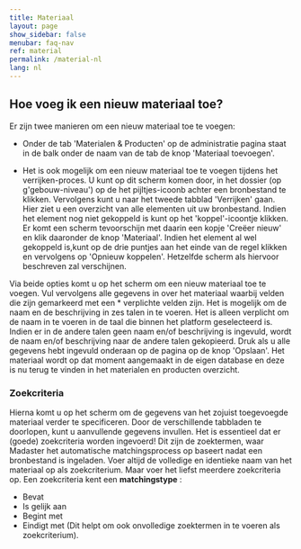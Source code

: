 ```yaml
---
title: Materiaal
layout: page
show_sidebar: false
menubar: faq-nav
ref: material
permalink: /material-nl
lang: nl
---
```


## Hoe voeg ik een nieuw materiaal toe?
Er zijn twee manieren om een nieuw materiaal toe te voegen:

- Onder de tab 'Materialen & Producten' op de administratie pagina staat in de balk onder de naam van de tab de knop 'Materiaal toevoegen'.

- Het is ook mogelijk om een nieuw materiaal toe te voegen tijdens het verrijken-proces. U kunt op dit scherm komen door, in het dossier (op g'gebouw-niveau') op de het pijltjes-icoonb achter een bronbestand te klikken. Vervolgens kunt u naar het tweede tabblad 'Verrijken' gaan. Hier ziet u een overzicht van alle elementen uit uw bronbestand. Indien het element nog niet gekoppeld is kunt op het 'koppel'-icoontje klikken. Er komt een scherm tevoorschijn met daarin een kopje 'Creëer nieuw' en klik daaronder de knop 'Materiaal'. Indien het element al wel gekoppeld is,kunt op de drie puntjes aan het einde van de regel klikken en vervolgens op 'Opnieuw koppelen'. Hetzelfde scherm als hiervoor beschreven zal verschijnen.

Via beide opties komt u op het scherm om een nieuw materiaal toe te voegen. Vul vervolgens alle gegevens in over het materiaal waarbij velden die zijn gemarkeerd met een * verplichte velden zijn. Het is mogelijk om de naam en de beschrijving in zes talen in te voeren. Het is alleen verplicht om de naam in te voeren in de taal die binnen het platform geselecteerd is. Indien er in de andere talen geen naam en/of beschrijving is ingevuld, wordt de naam en/of beschrijving naar de andere talen gekopieerd. Druk als u alle gegevens hebt ingevuld onderaan op de pagina op de knop 'Opslaan'. Het materiaal wordt op dat moment aangemaakt in de eigen database en deze is nu terug te vinden in het materialen en producten overzicht.


### Zoekcriteria
Hierna komt u op het scherm om de gegevens van het zojuist toegevoegde materiaal verder te specificeren. Door de verschillende tabbladen te doorlopen, kunt u aanvullende gegevens invullen. Het is essentieel dat er (goede) zoekcriteria worden ingevoerd! Dit zijn de zoektermen, waar Madaster het automatische matchingsprocess op baseert nadat een bronbestand is ingeladen. Voer altijd de volledige en identieke naam van het materiaal op als zoekcriterium. Maar voer het liefst meerdere zoekcriteria op. Een zoekcriteria kent een **matchingstype** :
- Bevat
- Is gelijk aan
- Begint met
- Eindigt met
(Dit helpt om ook onvolledige zoektermen in te voeren als zoekcriterium).


